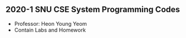 ## 2020-1 SNU CSE System Programming Codes

 * Professor: Heon Young Yeom
 * Contain Labs and Homework
